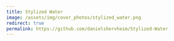 ```yaml
---
title: Stylized Water
image: /assets/img/cover_photos/stylized_water.png
redirect: true
permalink: https://github.com/danielshervheim/Stylized-Water
---
```

